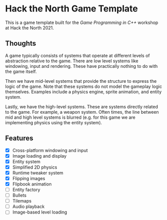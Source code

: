 # Hack the North Game Template

This is a game template built for the *Game Programming in C++* workshop at
Hack the North 2021.

## Thoughts

A game typically consists of systems that operate at different levels of abstraction
relative to the game. There are low level systems like windowing, input and rendering.
These have practically nothing to do with the game itself.

Then we have mid-level systems that provide the structure to express the logic of the
game. Note that these systems do not model the gameplay logic themselves. Examples
include a physics engine, sprite animation, and entity system.

Lastly, we have the high-level systems. These are systems directly related to the game.
For example, a weapon system. Often times, the line between mid and high level 
systems is blurred (e.g. for this game we are implementing physics using the entity
system).

## Features

- [x] Cross-platform windowing and input
- [x] Image loading and display
- [x] Entity system
- [x] Simplified 2D physics
- [x] Runtime tweaker system
- [x] Flipping images
- [x] Flipbook animation
- [ ] Entity factory
- [ ] Bullets
- [ ] Tilemaps
- [ ] Audio playback
- [ ] Image-based level loading
